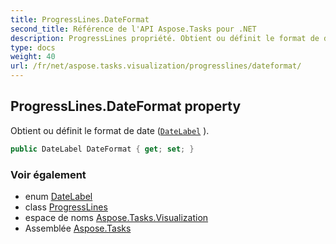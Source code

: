 ```yaml
---
title: ProgressLines.DateFormat
second_title: Référence de l'API Aspose.Tasks pour .NET
description: ProgressLines propriété. Obtient ou définit le format de date DateLabel .
type: docs
weight: 40
url: /fr/net/aspose.tasks.visualization/progresslines/dateformat/
---
```

## ProgressLines.DateFormat property

Obtient ou définit le format de date ([`DateLabel`](../../datelabel/) ).

```csharp
public DateLabel DateFormat { get; set; }
```

### Voir également

* enum [DateLabel](../../datelabel/)
* class [ProgressLines](../)
* espace de noms [Aspose.Tasks.Visualization](../../progresslines/)
* Assemblée [Aspose.Tasks](../../../)


